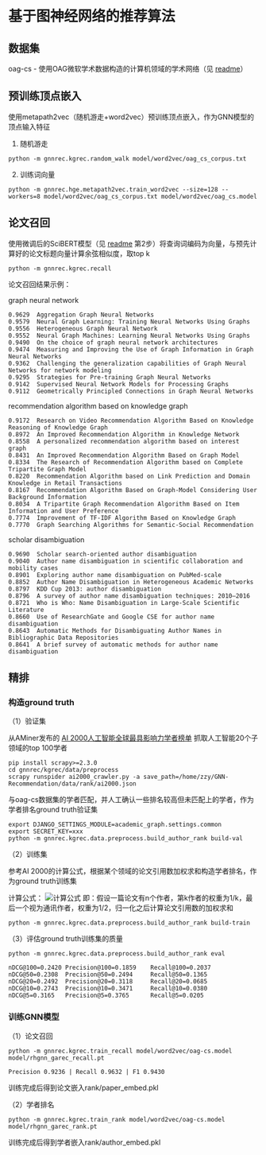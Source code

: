 # 基于图神经网络的推荐算法
## 数据集
oag-cs - 使用OAG微软学术数据构造的计算机领域的学术网络（见 [readme](data/readme.md)）

## 预训练顶点嵌入
使用metapath2vec（随机游走+word2vec）预训练顶点嵌入，作为GNN模型的顶点输入特征
1. 随机游走
```shell
python -m gnnrec.kgrec.random_walk model/word2vec/oag_cs_corpus.txt
```

2. 训练词向量
```shell
python -m gnnrec.hge.metapath2vec.train_word2vec --size=128 --workers=8 model/word2vec/oag_cs_corpus.txt model/word2vec/oag_cs.model
```

## 论文召回
使用微调后的SciBERT模型（见 [readme](data/readme.md) 第2步）将查询词编码为向量，与预先计算好的论文标题向量计算余弦相似度，取top k
```shell
python -m gnnrec.kgrec.recall
```

论文召回结果示例：

graph neural network
```
0.9629	Aggregation Graph Neural Networks
0.9579	Neural Graph Learning: Training Neural Networks Using Graphs
0.9556	Heterogeneous Graph Neural Network
0.9552	Neural Graph Machines: Learning Neural Networks Using Graphs
0.9490	On the choice of graph neural network architectures
0.9474	Measuring and Improving the Use of Graph Information in Graph Neural Networks
0.9362	Challenging the generalization capabilities of Graph Neural Networks for network modeling
0.9295	Strategies for Pre-training Graph Neural Networks
0.9142	Supervised Neural Network Models for Processing Graphs
0.9112	Geometrically Principled Connections in Graph Neural Networks
```

recommendation algorithm based on knowledge graph
```
0.9172	Research on Video Recommendation Algorithm Based on Knowledge Reasoning of Knowledge Graph
0.8972	An Improved Recommendation Algorithm in Knowledge Network
0.8558	A personalized recommendation algorithm based on interest graph
0.8431	An Improved Recommendation Algorithm Based on Graph Model
0.8334	The Research of Recommendation Algorithm based on Complete Tripartite Graph Model
0.8220	Recommendation Algorithm based on Link Prediction and Domain Knowledge in Retail Transactions
0.8167	Recommendation Algorithm Based on Graph-Model Considering User Background Information
0.8034	A Tripartite Graph Recommendation Algorithm Based on Item Information and User Preference
0.7774	Improvement of TF-IDF Algorithm Based on Knowledge Graph
0.7770	Graph Searching Algorithms for Semantic-Social Recommendation
```

scholar disambiguation
```
0.9690	Scholar search-oriented author disambiguation
0.9040	Author name disambiguation in scientific collaboration and mobility cases
0.8901	Exploring author name disambiguation on PubMed-scale
0.8852	Author Name Disambiguation in Heterogeneous Academic Networks
0.8797	KDD Cup 2013: author disambiguation
0.8796	A survey of author name disambiguation techniques: 2010–2016
0.8721	Who is Who: Name Disambiguation in Large-Scale Scientific Literature
0.8660	Use of ResearchGate and Google CSE for author name disambiguation
0.8643	Automatic Methods for Disambiguating Author Names in Bibliographic Data Repositories
0.8641	A brief survey of automatic methods for author name disambiguation
```

## 精排
### 构造ground truth
（1）验证集

从AMiner发布的 [AI 2000人工智能全球最具影响力学者榜单](https://www.aminer.cn/ai2000) 抓取人工智能20个子领域的top 100学者
```shell
pip install scrapy>=2.3.0
cd gnnrec/kgrec/data/preprocess
scrapy runspider ai2000_crawler.py -a save_path=/home/zzy/GNN-Recommendation/data/rank/ai2000.json
```

与oag-cs数据集的学者匹配，并人工确认一些排名较高但未匹配上的学者，作为学者排名ground truth验证集
```shell
export DJANGO_SETTINGS_MODULE=academic_graph.settings.common
export SECRET_KEY=xxx
python -m gnnrec.kgrec.data.preprocess.build_author_rank build-val
```

（2）训练集

参考AI 2000的计算公式，根据某个领域的论文引用数加权求和构造学者排名，作为ground truth训练集

计算公式：
![计算公式](https://originalfileserver.aminer.cn/data/ranks/%E5%AD%A6%E8%80%85%E8%91%97%E4%BD%9C%E5%85%AC%E5%BC%8F.png)
即：假设一篇论文有n个作者，第k作者的权重为1/k，最后一个视为通讯作者，权重为1/2，归一化之后计算论文引用数的加权求和

```shell
python -m gnnrec.kgrec.data.preprocess.build_author_rank build-train
```

（3）评估ground truth训练集的质量
```shell
python -m gnnrec.kgrec.data.preprocess.build_author_rank eval
```

```
nDCG@100=0.2420 Precision@100=0.1859    Recall@100=0.2037
nDCG@50=0.2308  Precision@50=0.2494     Recall@50=0.1365
nDCG@20=0.2492  Precision@20=0.3118     Recall@20=0.0685
nDCG@10=0.2743  Precision@10=0.3471     Recall@10=0.0380
nDCG@5=0.3165   Precision@5=0.3765      Recall@5=0.0205
```

### 训练GNN模型
（1）论文召回
```shell
python -m gnnrec.kgrec.train_recall model/word2vec/oag-cs.model model/rhgnn_garec_recall.pt
```
```
Precision 0.9236 | Recall 0.9632 | F1 0.9430
```
训练完成后得到论文嵌入rank/paper_embed.pkl

（2）学者排名
```shell
python -m gnnrec.kgrec.train_rank model/word2vec/oag-cs.model model/rhgnn_garec_rank.pt
```
训练完成后得到学者嵌入rank/author_embed.pkl
